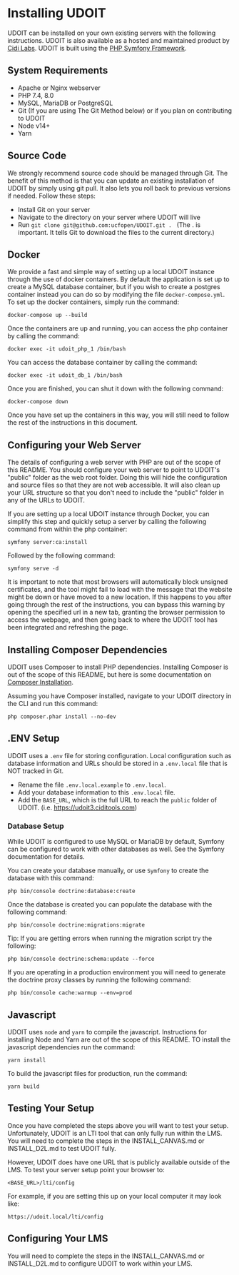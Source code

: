 # Installing UDOIT
UDOIT can be installed on your own existing servers with the following instructions. UDOIT is also available as a hosted and maintained product by [Cidi Labs](https://cidilabs.com). UDOIT is built using the [PHP Symfony Framework](https://symfony.com).

## System Requirements
* Apache or Nginx webserver
* PHP 7.4, 8.0
* MySQL, MariaDB or PostgreSQL
* Git (If you are using The Git Method below) or if you plan on contributing to UDOIT
* Node v14+
* Yarn

## Source Code
We strongly recommend source code should be managed through Git. The benefit of this method is that you can update an existing installation of UDOIT by simply using git pull. It also lets you roll back to previous versions if needed. Follow these steps:

* Install Git on your server
* Navigate to the directory on your server where UDOIT will live
* Run `git clone git@github.com:ucfopen/UDOIT.git . ` (The . is important. It tells Git to download the files to the current directory.)

## Docker
We provide a fast and simple way of setting up a local UDOIT instance through the use of docker containers. By default the application is set up to create a MySQL database container, but if you wish to create a postgres container instead you can do so by modifying the file `docker-compose.yml`. To set up the docker containers, simply run the command:

    docker-compose up --build

Once the containers are up and running, you can access the php container by calling the command:

    docker exec -it udoit_php_1 /bin/bash

You can access the database container by calling the command:

    docker exec -it udoit_db_1 /bin/bash

Once you are finished, you can shut it down with the following command:

    docker-compose down

Once you have set up the containers in this way, you will still need to follow the rest of the instructions in this document.

## Configuring your Web Server
The details of configuring a web server with PHP are out of the scope of this README. You should configure your web server to point to UDOIT's "public" folder as the web root folder. Doing this will hide the configuration and source files so that they are not web accessible. It will also clean up your URL structure so that you don't need to include the "public" folder in any of the URLs to UDOIT.

If you are setting up a local UDOIT instance through Docker, you can simplify this step and quickly setup a server by calling the following command from within the php container:

    symfony server:ca:install

Followed by the following command:

    symfony serve -d

It is important to note that most browsers will automatically block unsigned certificates, and the tool might fail to load with the message that the website might be down or have moved to a new location. If this happens to you after going through the rest of the instructions, you can bypass this warning by opening the specified url in a new tab, granting the browser permission to access the webpage, and then going back to where the UDOIT tool has been integrated and refreshing the page.

## Installing Composer Dependencies
UDOIT uses Composer to install PHP dependencies. Installing Composer is out of the scope of this README, but here is some documentation on [Composer Installation](https://getcomposer.org/doc/00-intro.md#introduction).

Assuming you have Composer installed, navigate to your UDOIT directory in the CLI and run this command:

    php composer.phar install --no-dev

## .ENV Setup
UDOIT uses a `.env` file for storing configuration. Local configuration such as database information and URLs should be stored in a `.env.local` file that is NOT tracked in Git.
* Rename the file `.env.local.example` to `.env.local`.
* Add your database information to this `.env.local` file.
* Add the `BASE_URL`, which is the full URL to reach the `public` folder of UDOIT. (i.e. https://udoit3.ciditools.com)


### Database Setup
While UDOIT is configured to use MySQL or MariaDB by default, Symfony can be configured to work with other databases as well. See the Symfony documentation for details.

You can create your database manually, or use `Symfony` to create the database with this command:

    php bin/console doctrine:database:create

Once the database is created you can populate the database with the following command:

    php bin/console doctrine:migrations:migrate

Tip: If you are getting errors when running the migration script try the following:

    php bin/console doctrine:schema:update --force

If you are operating in a production environment you will need to generate the doctrine proxy classes by running the following command:

    php bin/console cache:warmup --env=prod

## Javascript
UDOIT uses `node` and `yarn` to compile the javascript. Instructions for installing Node and Yarn are out of the scope of this README. TO install the javascript dependencies run the command:

    yarn install

To build the javascript files for production, run the command:

    yarn build

## Testing Your Setup
Once you have completed the steps above you will want to test your setup. Unfortunately, UDOIT is an LTI tool that can only fully run within the LMS. You will need to complete the steps in the INSTALL_CANVAS.md or INSTALL_D2L.md to test UDOIT fully.

However, UDOIT does have one URL that is publicly available outside of the LMS. To test your server setup point your browser to:

    <BASE_URL>/lti/config

For example, if you are setting this up on your local computer it may look like:

    https://udoit.local/lti/config

## Configuring Your LMS
You will need to complete the steps in the INSTALL_CANVAS.md or INSTALL_D2L.md to configure UDOIT to work within your LMS.
